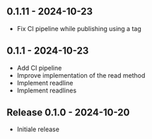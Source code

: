 ## 0.1.11  -  2024-10-23

* Fix CI pipeline while publishing using a tag 

## 0.1.1  -  2024-10-23

* Add CI pipeline
* Improve implementation of the read method
* Implement readline
* Implement readlines

## Release 0.1.0 - 2024-10-20

* Initiale release
